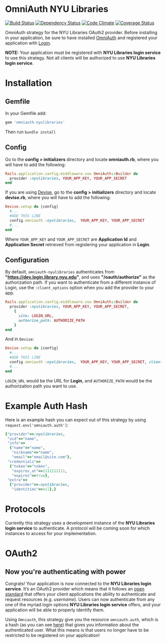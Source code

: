 # OmniAuth NYU Libraries
[![Build Status](https://api.travis-ci.org/NYULibraries/omniauth-nyulibraries.png?branch=master)](https://travis-ci.org/NYULibraries/omniauth-nyulibraries)
[![Dependency Status](https://gemnasium.com/NYULibraries/omniauth-nyulibraries.png)](https://gemnasium.com/NYULibraries/omniauth-nyulibraries)
[![Code Climate](https://codeclimate.com/github/NYULibraries/omniauth-nyulibraries.png)](https://codeclimate.com/github/NYULibraries/omniauth-nyulibraries)
[![Coverage Status](https://coveralls.io/repos/NYULibraries/omniauth-nyulibraries/badge.png?branch=master)](https://coveralls.io/r/NYULibraries/omniauth-nyulibraries)

OmniAuth strategy for the NYU Libraries OAuth2 provider. Before installing in your application, be sure to have installed [OmniAuth](https://github.com/intridea/omniauth) and registered your application with [Login](https://github.com/NYULibraries/login/blob/feature/client_documentation/GETTING_STARTED.md).

__NOTE:__ Your application must be registered with __NYU Libraries login service__ to use this strategy. Not all clients will be authorized to use __NYU Libraries login service__.

# Installation
## Gemfile
In your Gemfile add:

```ruby
gem 'omniauth-nyulibraries'
```

Then run `bundle install`

## Config

Go to the __config > initializers__ directory and locate __omniauth.rb__, where you will have to add the following:

```ruby
Rails.application.config.middleware.use OmniAuth::Builder do
  provider :nyulibraries, YOUR_APP_KEY, YOUR_APP_SECRET
end
```

If you are using [Devise](https://github.com/plataformatec/devise), go to the __config > initializers__ directory and locate __devise.rb__, where you will have to add the following:

```ruby
Devise.setup do |config|
  #...
  #ADD THIS LINE
  config.omniauth :nyulibraries,  YOUR_APP_KEY, YOUR_APP_SECRET
  #...
end
```

Where `YOUR_APP_KEY` and `YOUR_APP_SECRET` are __Application Id__ and __Application Secret__ retrieved from registering your application in __Login__.

## Configuration

By default, `omniauth-nyulibraries` authenticates from __"https://dev.login.library.nyu.edu"__, and uses __"/oauth/authorize"__ as the authorization path. If you want to authenticate from a different instance of Login,
use the `:client_options` option when you add the provider to your app.

```ruby
Rails.application.config.middleware.use OmniAuth::Builder do
  provider :nyulibraries, YOUR_APP_KEY, YOUR_APP_SECRET,
    {
      site: LOGIN_URL,
      authorize_path: AUTHORIZE_PATH
    }
end
```

And in `Devise`:

```ruby
Devise.setup do |config|
  #...
  #ADD THIS LINE
  config.omniauth :nyulibraries,  YOUR_APP_KEY, YOUR_APP_SECRET, client_options: {site: LOGIN_URL, authorize_path: AUTHORIZE_PATH}
  #...
end
```

`LOGIN_URL` would be the URL for __Login__, and `AUTHORIZE_PATH` would be the authorization path you want to use.

# Example Auth Hash

Here is an example hash you can expect out of this strategy by using `request.env['omniauth.auth']`:

```ruby
{"provider"=>:nyulibraries,
 "uid"=>"name",
 "info"=>
  {"name"=>"name",
   "nickname"=>"name",
   "email"=>"email@site.com"},
 "credentials"=>
  {"token"=>"token",
   "expires_at"=>1111111111,
   "expires"=>true},
 "extra"=>
  {"provider"=>:nyulibraries,
   "identities"=>nil},}
```

# Protocols

Currently this strategy uses a development instance of the __NYU Libraries login service__ to authenticate. A protocol will be coming soon for which instances to access for your implementation.

# OAuth2
## Now you're authenticating with power

Congrats! Your application is now connected to the __NYU Libraries login service__. It’s an OAuth2 provider which means that it follows an [open standard](http://oauth.net/2/) that offers your client applications the ability to authenticate and request resources (e.g. _username_). Users can now authenticate from any one of the myriad login options __NYU Libraries login service__ offers, and your application will be able to properly identify them.

Using `Omniauth`, this strategy give you the resource `omniauth.auth`, which is a hash (as you can see [here](https://github.com/NYULibraries/omniauth-nyulibraries/tree/feature/documentation#example-auth-hash)) that gives you information about the authenticated user. What this means is that users no longer have to be restricted to be registered on your application!
